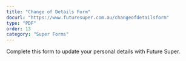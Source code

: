 ```yaml
---
title: "Change of Details Form"
docurl: "https://www.futuresuper.com.au/changeofdetailsform"
type: "PDF"
order: 13
category: "Super Forms"
---
```


Complete this form to update your personal details with Future Super.

